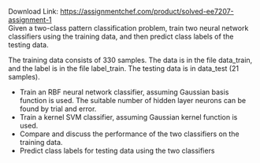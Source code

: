 Download Link: https://assignmentchef.com/product/solved-ee7207-assignment-1
<br>
Given a two-class pattern classification problem, train two neural network classifiers using the training data, and then predict class labels of the testing data.

The training data consists of 330 samples. The data is in the file data_train, and the label is in the file label_train. The testing data is in data_test (21 samples).

<ul>

 <li>Train an RBF neural network classifier, assuming Gaussian basis function is used. The suitable number of hidden layer neurons can be found by trial and error.</li>

 <li>Train a kernel SVM classifier, assuming Gaussian kernel function is used.</li>

 <li>Compare and discuss the performance of the two classifiers on the training data.</li>

 <li>Predict class labels for testing data using the two classifiers</li>

</ul>